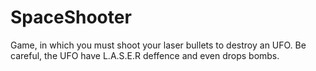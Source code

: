 # SpaceShooter
Game, in which you must shoot your laser bullets to destroy an UFO. Be careful, the UFO have L.A.S.E.R deffence and even drops bombs.
